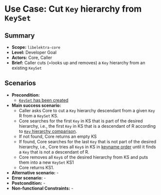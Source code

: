 # Use Case: Cut `Key` hierarchy from `KeySet`

## Summary

- **Scope:** `libelektra-core`
- **Level:** Developer Goal
- **Actors:** Core, Caller
- **Brief:** Caller cuts (=looks up and removes) a `Key` hierarchy from an existing `KeySet`

## Scenarios

- **Precondition:**
  - [`KeySet` has been created](UC_keyset_create.md)
- **Main success scenario:**
  - Caller asks Core to cut a `Key` hierarchy descendant from a given `Key` R from a `KeySet` KS.
  - Core searches for the first `Key` in KS that is part of the desired hierarchy, i.e., the first `Key` in KS that is a descendant of R according to [`Key` hierarchy comparison](UC_keyname_hierarchy.md).
  - If not found, Core returns an empty KS
  - If found, Core searches for the last `Key` that is not part of the desired hierarchy, i.e., Core tries all `Key`s in KS in [keyname order](UC_keyname_ordering.md) until it finds a `Key` that is not a descendant of R.
  - Core removes all `Key`s of the desired hierarchy from KS and puts them into a new `KeySet` KS1
  - Core returns KS1.
- **Alternative scenario:** -
- **Error scenario:** -
- **Postcondition:** -
- **Non-functional Constraints:** -
